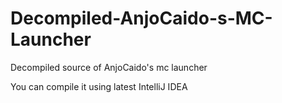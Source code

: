 # Decompiled-AnjoCaido-s-MC-Launcher
Decompiled source of AnjoCaido's mc launcher

You can compile it using latest IntelliJ IDEA
